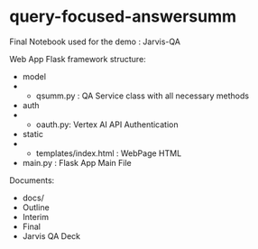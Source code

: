 # query-focused-answersumm

Final Notebook used for the demo : Jarvis-QA

Web App Flask framework structure:
- model
- - qsumm.py : QA Service class with all necessary methods
- auth
- - oauth.py: Vertex AI API Authentication
- static
- - templates/index.html : WebPage HTML
- main.py : Flask App Main File

Documents:
- docs/
- Outline
- Interim
- Final
- Jarvis QA Deck
